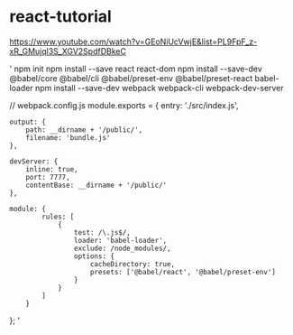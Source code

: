 # react-tutorial

https://www.youtube.com/watch?v=GEoNiUcVwjE&list=PL9FpF_z-xR_GMujql3S_XGV2SpdfDBkeC

'
npm init
npm install --save react react-dom
npm install --save-dev @babel/core @babel/cli @babel/preset-env @babel/preset-react babel-loader
npm install --save-dev webpack webpack-cli webpack-dev-server

// webpack.config.js
module.exports = {
    entry: './src/index.js',

    output: {
        path: __dirname + '/public/',
        filename: 'bundle.js'
    },

    devServer: {
        inline: true,
        port: 7777,
        contentBase: __dirname + '/public/'
    },

    module: {
            rules: [
                {
                    test: /\.js$/,
                    loader: 'babel-loader',
                    exclude: /node_modules/,
                    options: {
                        cacheDirectory: true,
                        presets: ['@babel/react', '@babel/preset-env']
                    }
                }
            ]
        }
};
'
